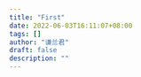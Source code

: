 ```yaml
---
title: "First"
date: 2022-06-03T16:11:07+08:00
tags: []
author: "谦兰君"
draft: false
description: ""
---
```


